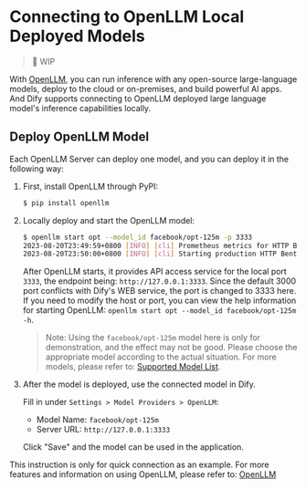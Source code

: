 # Connecting to OpenLLM Local Deployed Models

> 🚧 WIP

With [OpenLLM](https://github.com/bentoml/OpenLLM), you can run inference with any open-source large-language models, deploy to the cloud or on-premises, and build powerful AI apps.
And Dify supports connecting to OpenLLM deployed large language model's inference capabilities locally.

## Deploy OpenLLM Model

Each OpenLLM Server can deploy one model, and you can deploy it in the following way:

1. First, install OpenLLM through PyPI:

    ```bash
    $ pip install openllm
    ```

2. Locally deploy and start the OpenLLM model:

    ```bash
    $ openllm start opt --model_id facebook/opt-125m -p 3333
    2023-08-20T23:49:59+0800 [INFO] [cli] Prometheus metrics for HTTP BentoServer from "_service:svc" can be accessed at http://localhost:3333/metrics.
    2023-08-20T23:50:00+0800 [INFO] [cli] Starting production HTTP BentoServer from "_service:svc" listening on http://0.0.0.0:3333 (Press CTRL+C to quit)
    ```
   
    After OpenLLM starts, it provides API access service for the local port `3333`, the endpoint being: `http://127.0.0.1:3333`. Since the default 3000 port conflicts with Dify's WEB service, the port is changed to 3333 here.
    If you need to modify the host or port, you can view the help information for starting OpenLLM: `openllm start opt --model_id facebook/opt-125m -h`.

    > Note: Using the `facebook/opt-125m` model here is only for demonstration, and the effect may not be good. Please choose the appropriate model according to the actual situation. For more models, please refer to: [Supported Model List](https://github.com/bentoml/OpenLLM#-supported-models).

3. After the model is deployed, use the connected model in Dify.

   Fill in under `Settings > Model Providers > OpenLLM`:

   - Model Name: `facebook/opt-125m`
   - Server URL: `http://127.0.0.1:3333`

   Click "Save" and the model can be used in the application.

This instruction is only for quick connection as an example. For more features and information on using OpenLLM, please refer to: [OpenLLM](https://github.com/bentoml/OpenLLM)